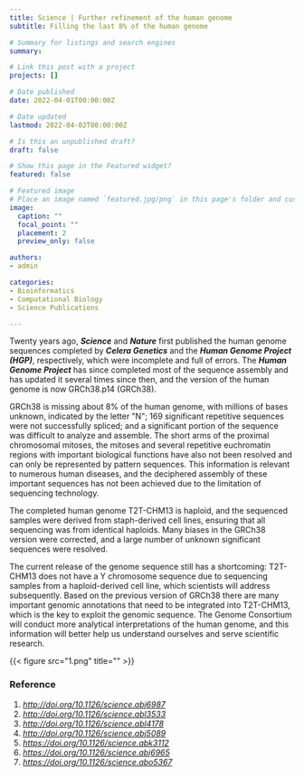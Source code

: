 ```yaml
---
title: Science | Further refinement of the human genome
subtitle: Filling the last 8% of the human genome

# Summary for listings and search engines
summary: 

# Link this post with a project
projects: []

# Date published
date: 2022-04-01T00:00:00Z

# Date updated
lastmod: 2022-04-02T00:00:00Z

# Is this an unpublished draft?
draft: false

# Show this page in the Featured widget?
featured: false

# Featured image
# Place an image named `featured.jpg/png` in this page's folder and customize its options here.
image:
  caption: ""
  focal_point: ""
  placement: 2
  preview_only: false

authors:
- admin

categories:
- Bioinformatics
- Computational Biology
- Science Publications

---
```


Twenty years ago, ***Science*** and ***Nature*** first published the human genome sequences completed by ***Celera Genetics*** and the ***Human Genome Project (HGP)***, respectively, which were incomplete and full of errors. The ***Human Genome Project*** has since completed most of the sequence assembly and has updated it several times since then, and the version of the human genome is now GRCh38.p14 (GRCh38).

GRCh38 is missing about 8% of the human genome, with millions of bases unknown, indicated by the letter "N"; 169 significant repetitive sequences were not successfully spliced; and a significant portion of the sequence was difficult to analyze and assemble. The short arms of the proximal chromosomal mitoses, the mitoses and several repetitive euchromatin regions with important biological functions have also not been resolved and can only be represented by pattern sequences. This information is relevant to numerous human diseases, and the deciphered assembly of these important sequences has not been achieved due to the limitation of sequencing technology.

The completed human genome T2T-CHM13 is haploid, and the sequenced samples were derived from staph-derived cell lines, ensuring that all sequencing was from identical haploids. Many biases in the GRCh38 version were corrected, and a large number of unknown significant sequences were resolved.

The current release of the genome sequence still has a shortcoming: T2T-CHM13 does not have a Y chromosome sequence due to sequencing samples from a haploid-derived cell line, which scientists will address subsequently. Based on the previous version of GRCh38 there are many important genomic annotations that need to be integrated into T2T-CHM13, which is the key to exploit the genomic sequence. The Genome Consortium will conduct more analytical interpretations of the human genome, and this information will better help us understand ourselves and serve scientific research.

{{< figure src="1.png" title="" >}}



### Reference

1.	_http://doi.org/10.1126/science.abj6987_
2.	_http://doi.org/10.1126/science.abl3533_
3.	_http://doi.org/10.1126/science.abl4178_
4.	_http://doi.org/10.1126/science.abj5089_
5.	_https://doi.org/10.1126/science.abk3112_
6.	_https://doi.org/10.1126/science.abj6965_
7.	_https://doi.org/10.1126/science.abo5367_
